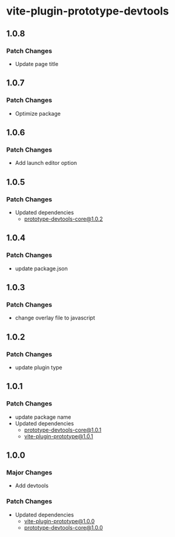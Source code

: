 # vite-plugin-prototype-devtools

## 1.0.8

### Patch Changes

- Update page title

## 1.0.7

### Patch Changes

- Optimize package

## 1.0.6

### Patch Changes

- Add launch editor option

## 1.0.5

### Patch Changes

- Updated dependencies
  - prototype-devtools-core@1.0.2

## 1.0.4

### Patch Changes

- update package.json

## 1.0.3

### Patch Changes

- change overlay file to javascript

## 1.0.2

### Patch Changes

- update plugin type

## 1.0.1

### Patch Changes

- update package name
- Updated dependencies
  - prototype-devtools-core@1.0.1
  - vite-plugin-prototype@1.0.1

## 1.0.0

### Major Changes

- Add devtools

### Patch Changes

- Updated dependencies
  - vite-plugin-prototype@1.0.0
  - prototype-devtools-core@1.0.0
